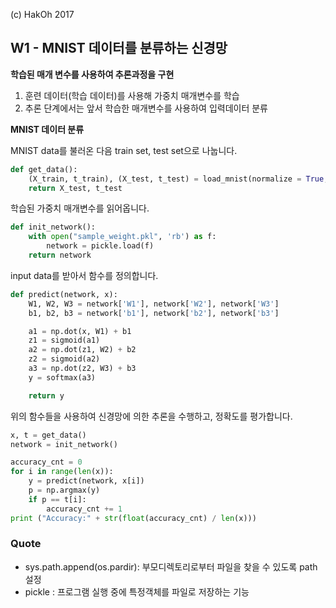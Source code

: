 (c) HakOh 2017

## W1 - MNIST 데이터를 분류하는 신경망

**학습된 매개 변수를 사용하여 추론과정을 구현**
1. 훈련 데이터(학습 데이터)를 사용해 가중치 매개변수를 학습
2. 추론 단계에서는 앞서 학습한 매개변수를 사용하여 입력데이터 분류

**MNIST 데이터 분류**

MNIST data를 불러온 다음 train set, test set으로 나눕니다.
```python
def get_data():
    (X_train, t_train), (X_test, t_test) = load_mnist(normalize = True, flatten = True, one_hot_label = False)
    return X_test, t_test
```

학습된 가중치 매개변수를 읽어옵니다.
```python
def init_network():
    with open("sample_weight.pkl", 'rb') as f:
        network = pickle.load(f)
    return network
```

input data를 받아서 함수를 정의합니다.
```python
def predict(network, x):
    W1, W2, W3 = network['W1'], network['W2'], network['W3']
    b1, b2, b3 = network['b1'], network['b2'], network['b3']

    a1 = np.dot(x, W1) + b1
    z1 = sigmoid(a1)
    a2 = np.dot(z1, W2) + b2
    z2 = sigmoid(a2)
    a3 = np.dot(z2, W3) + b3
    y = softmax(a3)

    return y
```

위의 함수들을 사용하여 신경망에 의한 추론을 수행하고, 정확도를 평가합니다.
```python
x, t = get_data()
network = init_network()

accuracy_cnt = 0
for i in range(len(x)):
    y = predict(network, x[i])
    p = np.argmax(y)
    if p == t[i]:
        accuracy_cnt += 1
print ("Accuracy:" + str(float(accuracy_cnt) / len(x)))
```




### Quote

- sys.path.append(os.pardir): 부모디렉토리로부터 파일을 찾을 수 있도록 path 설정
- pickle : 프로그램 실행 중에 특정객체를 파일로 저장하는 기능
